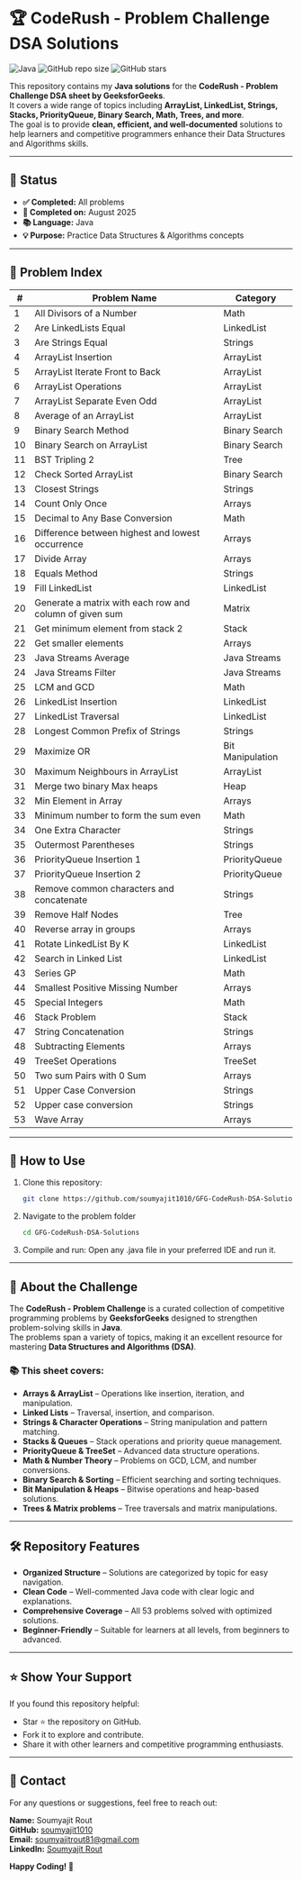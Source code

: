 # 🏆 CodeRush - Problem Challenge DSA Solutions

![Java](https://img.shields.io/badge/Language-Java-orange?logo=java&logoColor=white)
![GitHub repo size](https://img.shields.io/github/repo-size/soumyajit1010/GFG-CodeRush-DSA-Solutions)
![GitHub stars](https://img.shields.io/github/stars/soumyajit1010/GFG-CodeRush-DSA-Solutions?style=social)

This repository contains my **Java solutions** for the **CodeRush - Problem Challenge DSA sheet by GeeksforGeeks**.  
It covers a wide range of topics including **ArrayList, LinkedList, Strings, Stacks, PriorityQueue, Binary Search, Math, Trees, and more**.  
The goal is to provide **clean, efficient, and well-documented** solutions to help learners and competitive programmers enhance their Data Structures and Algorithms skills.

---

## 📅 Status
- **✅ Completed:** All problems  
- **📆 Completed on:** August 2025  
- **📚 Language:** Java  
- **💡 Purpose:** Practice Data Structures & Algorithms concepts

---

## 📜 Problem Index

| #  | Problem Name | Category |
|----|--------------|----------|
| 1  | All Divisors of a Number | Math |
| 2  | Are LinkedLists Equal | LinkedList |
| 3  | Are Strings Equal | Strings |
| 4  | ArrayList Insertion | ArrayList |
| 5  | ArrayList Iterate Front to Back | ArrayList |
| 6  | ArrayList Operations | ArrayList |
| 7  | ArrayList Separate Even Odd | ArrayList |
| 8  | Average of an ArrayList | ArrayList |
| 9  | Binary Search Method | Binary Search |
| 10 | Binary Search on ArrayList | Binary Search |
| 11 | BST Tripling 2 | Tree |
| 12 | Check Sorted ArrayList | Binary Search |
| 13 | Closest Strings | Strings |
| 14 | Count Only Once | Arrays |
| 15 | Decimal to Any Base Conversion | Math |
| 16 | Difference between highest and lowest occurrence | Arrays |
| 17 | Divide Array | Arrays |
| 18 | Equals Method | Strings |
| 19 | Fill LinkedList | LinkedList |
| 20 | Generate a matrix with each row and column of given sum | Matrix |
| 21 | Get minimum element from stack 2 | Stack |
| 22 | Get smaller elements | Arrays |
| 23 | Java Streams Average | Java Streams |
| 24 | Java Streams Filter | Java Streams |
| 25 | LCM and GCD | Math |
| 26 | LinkedList Insertion | LinkedList |
| 27 | LinkedList Traversal | LinkedList |
| 28 | Longest Common Prefix of Strings | Strings |
| 29 | Maximize OR | Bit Manipulation |
| 30 | Maximum Neighbours in ArrayList | ArrayList |
| 31 | Merge two binary Max heaps | Heap |
| 32 | Min Element in Array | Arrays |
| 33 | Minimum number to form the sum even | Math |
| 34 | One Extra Character | Strings |
| 35 | Outermost Parentheses | Strings |
| 36 | PriorityQueue Insertion 1 | PriorityQueue |
| 37 | PriorityQueue Insertion 2 | PriorityQueue |
| 38 | Remove common characters and concatenate | Strings |
| 39 | Remove Half Nodes | Tree |
| 40 | Reverse array in groups | Arrays |
| 41 | Rotate LinkedList By K | LinkedList |
| 42 | Search in Linked List | LinkedList |
| 43 | Series GP | Math |
| 44 | Smallest Positive Missing Number | Arrays |
| 45 | Special Integers | Math |
| 46 | Stack Problem | Stack |
| 47 | String Concatenation | Strings |
| 48 | Subtracting Elements | Arrays |
| 49 | TreeSet Operations | TreeSet |
| 50 | Two sum Pairs with 0 Sum | Arrays |
| 51 | Upper Case Conversion | Strings |
| 52 | Upper case conversion | Strings |
| 53 | Wave Array | Arrays |

---

## 🚀 How to Use
1. Clone this repository:
   ```bash
   git clone https://github.com/soumyajit1010/GFG-CodeRush-DSA-Solutions.git
2. Navigate to the problem folder
   ```bash
   cd GFG-CodeRush-DSA-Solutions
4. Compile and run:
   Open any .java file in your preferred IDE and run it.

---

## 📌 About the Challenge

The **CodeRush - Problem Challenge** is a curated collection of competitive programming problems by **GeeksforGeeks** designed to strengthen problem-solving skills in **Java**.  
The problems span a variety of topics, making it an excellent resource for mastering **Data Structures and Algorithms (DSA)**.

### 📚 This sheet covers:
- **Arrays & ArrayList** – Operations like insertion, iteration, and manipulation.  
- **Linked Lists** – Traversal, insertion, and comparison.  
- **Strings & Character Operations** – String manipulation and pattern matching.  
- **Stacks & Queues** – Stack operations and priority queue management.  
- **PriorityQueue & TreeSet** – Advanced data structure operations.  
- **Math & Number Theory** – Problems on GCD, LCM, and number conversions.  
- **Binary Search & Sorting** – Efficient searching and sorting techniques.  
- **Bit Manipulation & Heaps** – Bitwise operations and heap-based solutions.  
- **Trees & Matrix problems** – Tree traversals and matrix manipulations.  

---

## 🛠️ Repository Features
- **Organized Structure** – Solutions are categorized by topic for easy navigation.  
- **Clean Code** – Well-commented Java code with clear logic and explanations.  
- **Comprehensive Coverage** – All 53 problems solved with optimized solutions.  
- **Beginner-Friendly** – Suitable for learners at all levels, from beginners to advanced.  

---

## ⭐ Show Your Support
If you found this repository helpful:
- Star ⭐ the repository on GitHub.  
- Fork it to explore and contribute.  
- Share it with other learners and competitive programming enthusiasts.  

---

## 📧 Contact
For any questions or suggestions, feel free to reach out:  

**Name:** Soumyajit Rout  
**GitHub:** [soumyajit1010](https://github.com/soumyajit1010)  
**Email:** soumyajitrout81@gmail.com  
**LinkedIn:** [Soumyajit Rout](https://www.linkedin.com/in/soumyajit-rout-7567b1300/)  

**Happy Coding! 🚀**

